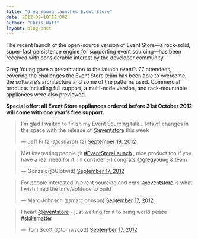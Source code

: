 ```yaml
---
title: "Greg Young launches Event Store"
date: 2012-09-18T12:00Z
author: "Chris Watt"
layout: blog-post
---
```


The recent launch of the open-source version of Event Store—a rock-solid, super-fast persistence engine for supporting event sourcing—has been received with considerable interest by the developer community.

Greg Young gave a presentation to the launch event’s 77 attendees, covering the challenges the Event Store team has been able to overcome, the software&rsquo;s architecture and some of the patterns used. Commercial products including full support, a multi-node version, and rack-mountable appliances were also previewed.

**Special offer: all Event Store appliances ordered before 31st October 2012 will come with one year’s free support.**

<blockquote class="twitter-tweet tw-align-center"><p>I’m glad I waited to finish my Event Sourcing talk... lots of changes in the space with the release of <a href="https://twitter.com/eventstore">@eventstore</a> this week</p>&mdash; Jeff Fritz (@csharpfritz) <a href="https://twitter.com/csharpfritz/status/248356140285571072" data-datetime="2012-09-19T09:41:32+00:00">September 19, 2012</a></blockquote>
<script src="//platform.twitter.com/widgets.js" charset="utf-8"></script>

<blockquote class="twitter-tweet tw-align-center"><p>Met interesting people @ <a href="https://twitter.com/search/%23EventStoreLaunch">#EventStoreLaunch</a> , nice product too if you have a real need for it. I'll consider ;-) congrats @<a href="https://twitter.com/gregyoung">gregyoung</a> &amp; team</p>&mdash; Gonzalo(@Glotwitt) <a href="https://twitter.com/Glotwitt/status/247812909135192064" data-datetime="2012-09-17T21:42:56+00:00">September 17, 2012</a></blockquote>
<script src="//platform.twitter.com/widgets.js" charset="utf-8"></script>

<blockquote class="twitter-tweet tw-align-center"><p>For people interested in event sourcing and cqrs, <a href="https://twitter.com/eventstore">@eventstore</a> is what I wish I had the time/aptitude to build</p>&mdash; Marc Johnson (@marcjohnson) <a href="https://twitter.com/marcjohnson/status/247770514850992128" data-datetime="2012-09-17T18:54:28+00:00">September 17, 2012</a></blockquote>
<script src="//platform.twitter.com/widgets.js" charset="utf-8"></script>

<blockquote class="twitter-tweet tw-align-center"><p>I heart <a href="https://twitter.com/eventstore">@eventstore</a> - just waiting for it to bring world peace <a href="https://twitter.com/search/%23skillsmatter">#skillsmatter</a></p>&mdash; Tom Scott (@tomwscott) <a href="https://twitter.com/tomwscott/status/247754027025170432" data-datetime="2012-09-17T17:48:57+00:00">September 17, 2012</a></blockquote>
<script src="//platform.twitter.com/widgets.js" charset="utf-8"></script>